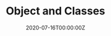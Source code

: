 ---
title: "Object and Classes"
description: "Introduce object and class in Java."
date: 2020-07-16T00:00:00Z
weight: 7
---